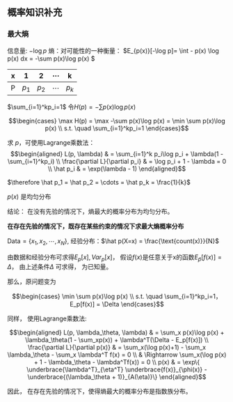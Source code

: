 ## 概率知识补充

### 最大熵

信息量: $-\log p$
熵：对可能性的一种衡量：
$E_{p(x)}[-\log p]= \int - p(x) \log p(x) dx = -\sum p(x)\log p(x) $

x | 1 | 2 | $\cdots$ | k | 
-|-| - | - | -|
P|$p_1$| $p_2$ | $\cdots$ | $p_k$|
$\sum_{i=1}^kp_i=1$
令$H(p)=-\sum p(x)\log p(x)$

$$\begin{cases}
\max H(p) = \max -\sum p(x)\log p(x) = \min \sum p(x)\log p(x) \\
s.t. \quad \sum_{i=1}^kp_i=1
\end{cases}$$

求 $p$，可使用Lagrange乘数法：
$$\begin{aligned}
L(p, \lambda) & = \sum_{i=1}^k p_i\log p_i + \lambda(1 - \sum_{i=1}^kp_i) \\
\frac{\partial L}{\partial p_i} & = \log p_i + 1 - \lambda = 0 \\
\hat p_i & = \exp(\lambda - 1)
\end{aligned}$$

$\therefore \hat p_1 = \hat p_2 = \cdots = \hat p_k = \frac{1}{k}$

$p(x)$ 是均匀分布

结论： 在没有先验的情况下，熵最大的概率分布为均匀分布。


**在存在先验的情况下，既存在某些约束的情况下求最大熵概率分布**

$\text{Data} = \{{x_1, x_2, \cdots, x_N}\}$, 经验分布：$\hat p(X=x) = \frac{\text{count(x)}}{N}$

由数据和经验分布可求得$E_p[x],Var_p[x]$， 假设$f(x)$是任意关于x的函数$E_{\hat p}[f(x)] = \Delta$， 由上述条件$\Delta$ 可求得， 为已知量。

那么，原问题变为

$$\begin{cases}
 \min \sum p(x)\log p(x) \\
s.t. \quad \sum_{i=1}^kp_i=1， E_p[f(x)] = \Delta
\end{cases}$$

同样， 使用Lagrange乘数法:

$$\begin{aligned}
L(p, \lambda_\theta, \lambda) & = \sum_x p(x)\log p(x) + \lambda_\theta(1 - \sum_xp(x)) + \lambda^T(\Delta - E_p[f(x)]) \\
\frac{\partial L}{\partial p(x)} & = \sum_x(\log p(x)+1) - \sum_x \lambda_\theta - \sum_x \lambda^T f(x) = 0 \\ & \Rightarrow \sum_x(\log p(x) + 1 - \lambda_\theta - \lambda^Tf(x)) = 0  \\
p(x) & = \exp\{ \underbrace{\lambda^T}_{\eta^T}  \underbrace{f(x)}_{\phi(x)} -  \underbrace{(\lambda_\theta + 1)}_{A(\eta)}\}
\end{aligned}$$

因此， 在存在先验的情况下，使得熵最大的概率分布是指数族分布。